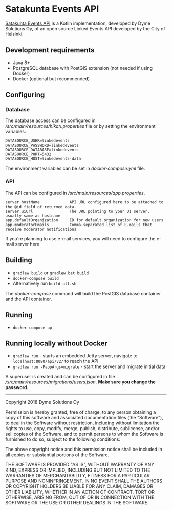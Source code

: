# Satakunta Events API

[Satakunta Events API](https://satakuntaevents.fi) is a Kotlin implementation, developed by Dyme Solutions Oy, of an open source Linked Events API developed by the City of Helsinki.

## Development requirements

* Java 8+
* PostgreSQL database with PostGIS extension (not needed if using Docker)
* Docker (optional but recommended)

## Configuring

### Database

The database access can be configured in */src/main/resources/hikari.properties* file or by setting the environment variables:

```
DATASOURCE_USER=linkedevents
DATASOURCE_PASSWORD=linkedevents
DATASOURCE_DATABASE=linkedevents
DATASOURCE_PORT=5432
DATASOURCE_HOST=linkedevents-data
```

The environment variables can be set in *docker-compose.yml* file.

### API

The API can be configured in */src/main/resources/app.properties*.

```
server.hostName				API URL configured here to be attached to the @id field of returned data.
server.uiUrl				The URL pointing to your UI server, usually same as hostname
app.defaultOrganization		ID for default organization for new users
app.moderatorEmails			Comma-separated list of E-mails that receive moderator notifications
```

If you're planning to use e-mail services, you will need to configure the e-mail server here.

## Building

* `gradlew build` or `gradlew.bat build`
* `docker-compose build`
* Alternatively run `build-all.sh`

The *docker-compose* command will build the PostGIS database container and the API container.

## Running

* `docker-compose up`

## Running locally without Docker

* `gradlew run` - starts an embedded Jetty server, navigate to `localhost:8080/api/v2/` to reach the API
* `gradlew run -PappArgs=migrate` - start the server and migrate initial data

A superuser is created and can be configured in file */src/main/resources/migrations/users.json*. **Make sure you change the password.**

---

Copyright 2018 Dyme Solutions Oy

Permission is hereby granted, free of charge, to any person obtaining a copy of this software and associated documentation files (the "Software"), to deal in the Software without restriction, including without limitation the rights to use, copy, modify, merge, publish, distribute, sublicense, and/or sell copies of the Software, and to permit persons to whom the Software is furnished to do so, subject to the following conditions:

The above copyright notice and this permission notice shall be included in all copies or substantial portions of the Software.

THE SOFTWARE IS PROVIDED "AS IS", WITHOUT WARRANTY OF ANY KIND, EXPRESS OR IMPLIED, INCLUDING BUT NOT LIMITED TO THE WARRANTIES OF MERCHANTABILITY, FITNESS FOR A PARTICULAR PURPOSE AND NONINFRINGEMENT. IN NO EVENT SHALL THE AUTHORS OR COPYRIGHT HOLDERS BE LIABLE FOR ANY CLAIM, DAMAGES OR OTHER LIABILITY, WHETHER IN AN ACTION OF CONTRACT, TORT OR OTHERWISE, ARISING FROM, OUT OF OR IN CONNECTION WITH THE SOFTWARE OR THE USE OR OTHER DEALINGS IN THE SOFTWARE.

